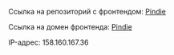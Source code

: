 Ссылка на репозиторий с фронтендом: [Pindie](https://github.com/maxz2024/pindie-startkit)

Ссылка на домен фронтенда: [Pindie](https://pindie-frontend-maxz2024.nomoredomainswork.ru)

IP-адрес: 158.160.167.36

